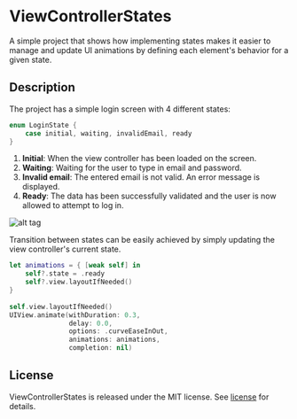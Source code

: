 # ViewControllerStates

A simple project that shows how implementing states makes it easier to manage and update UI animations by defining each element's behavior for a given state.

## Description
The project has a simple login screen with 4 different states:

```swift
enum LoginState {
	case initial, waiting, invalidEmail, ready
}
```

1. **Initial**: When the view controller has been loaded on the screen.
2. **Waiting**: Waiting for the user to type in email and password.
3. **Invalid email**: The entered email is not valid. An error message is displayed.
4. **Ready**: The data has been successfully validated and the user is now allowed to attempt to log in.

![alt tag](/demo.gif)

Transition between states can be easily achieved by simply updating the view controller's current state.

```swift
let animations = { [weak self] in
	self?.state = .ready
	self?.view.layoutIfNeeded()
}
        
self.view.layoutIfNeeded()
UIView.animate(withDuration: 0.3,
               delay: 0.0,
               options: .curveEaseInOut,
               animations: animations,
               completion: nil)

```

## License
ViewControllerStates is released under the MIT license. See [license](/LICENSE) for details.